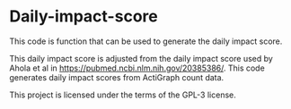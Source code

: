 # Daily-impact-score
This code is function that can be used to generate the daily impact score.

This daily impact score is adjusted from the daily impact score used by Ahola et al in https://pubmed.ncbi.nlm.nih.gov/20385386/.  This code generates daily impact scores from ActiGraph count data.

This project is licensed under the terms of the GPL-3 license.

